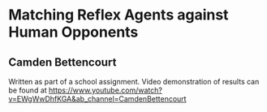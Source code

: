 # Matching Reflex Agents against Human Opponents
## Camden Bettencourt
Written as part of a school assignment.
Video demonstration of results can be found at https://www.youtube.com/watch?v=EWgWwDhfKGA&ab_channel=CamdenBettencourt 
